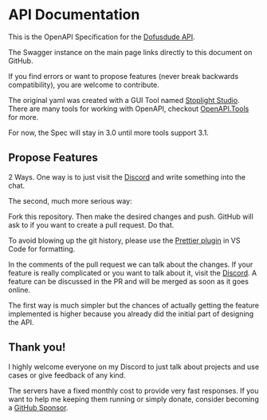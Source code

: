 # API Documentation

This is the OpenAPI Specification for the [Dofusdude API](https://docs.dofusdu.de).

The Swagger instance on the main page links directly to this document on GitHub.

If you find errors or want to propose features (never break backwards compatibility), you are welcome to contribute.

The original yaml was created with a GUI Tool named [Stoplight Studio](https://stoplight.io). There are many tools for working with OpenAPI, checkout [OpenAPI.Tools](https://openapi.tools) for more.

For now, the Spec will stay in 3.0 until more tools support 3.1.

## Propose Features

2 Ways. One way is to just visit the [Discord](https://discord.gg/3EtHskZD8h) and write something into the chat.

The second, much more serious way:

Fork this repository. Then make the desired changes and push. GitHub will ask to if you want to create a pull request. Do that.

To avoid blowing up the git history, please use the [Prettier plugin](https://marketplace.visualstudio.com/items?itemName=esbenp.prettier-vscode) in VS Code for formatting.

In the comments of the pull request we can talk about the changes.
If your feature is really complicated or you want to talk about it, visit the [Discord](https://discord.gg/3EtHskZD8h).
A feature can be discussed in the PR and will be merged as soon as it goes online.

The first way is much simpler but the chances of actually getting the feature implemented is higher because you already did the initial part of designing the API.

## Thank you!
I highly welcome everyone on my Discord to just talk about projects and use cases or give feedback of any kind.

The servers have a fixed monthly cost to provide very fast responses. If you want to help me keeping them running or simply  donate, consider becoming a [GitHub Sponsor](https://github.com/sponsors/dofusdude).
